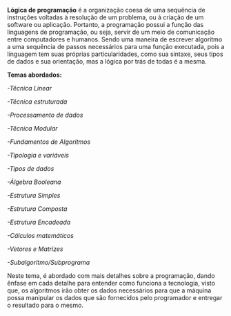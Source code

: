 **Lógica de programação** é a organização coesa de uma sequência de instruções voltadas à resolução de um problema, ou à criação de um software ou aplicação. Portanto, a programação possui a função das linguagens de programação, ou seja, servir de um meio de comunicação entre computadores e humanos. 
Sendo uma maneira de escrever algoritmo a uma sequência de passos necessários para uma função executada, pois a linguagem tem suas próprias particularidades, como sua sintaxe, seus tipos de dados e sua orientação, mas a lógica por trás de todas é a mesma.

**Temas abordados:**

*-Têcnica Linear*

*-Têcnica estruturada*

*-Processamento de dados*

*-Têcnica Modular*

*-Fundamentos de Algoritmos*

*-Tipologia e variáveis*

*-Tipos de dados*

*-Álgebra Booleana*

*-Estrutura Simples*

*-Estrutura Composta*

*-Estrutura Encadeada*

*-Cálculos matemáticos* 

*-Vetores e Matrizes*

*-Subalgoritmo/Subprograma*

Neste tema, é abordado com mais detalhes sobre a programação, dando ênfase em cada detalhe para entender como funciona a tecnologia, visto que, os algoritmos irão obter os dados necessários para que a máquina possa manipular os dados que são fornecidos pelo programador e entregar o resultado para o mesmo.